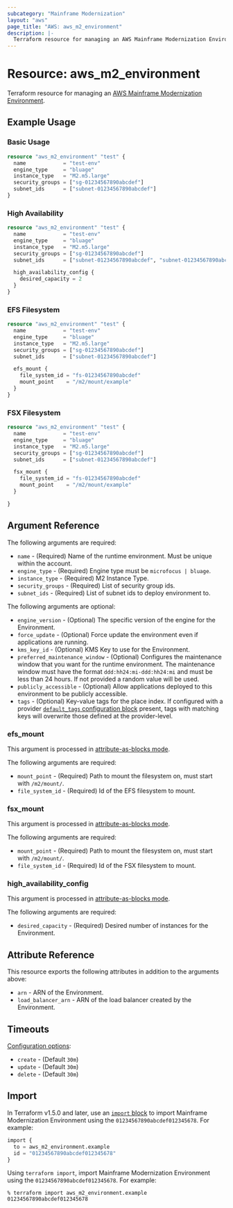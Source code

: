 ```yaml
---
subcategory: "Mainframe Modernization"
layout: "aws"
page_title: "AWS: aws_m2_environment"
description: |-
  Terraform resource for managing an AWS Mainframe Modernization Environment.
---
```

# Resource: aws_m2_environment

Terraform resource for managing an [AWS Mainframe Modernization Environment](https://docs.aws.amazon.com/m2/latest/userguide/environments-m2.html).

## Example Usage

### Basic Usage

```terraform
resource "aws_m2_environment" "test" {
  name            = "test-env"
  engine_type     = "bluage"
  instance_type   = "M2.m5.large"
  security_groups = ["sg-01234567890abcdef"]
  subnet_ids      = ["subnet-01234567890abcdef"]
}
```

### High Availability

```terraform
resource "aws_m2_environment" "test" {
  name            = "test-env"
  engine_type     = "bluage"
  instance_type   = "M2.m5.large"
  security_groups = ["sg-01234567890abcdef"]
  subnet_ids      = ["subnet-01234567890abcdef", "subnet-01234567890abcdea"]

  high_availability_config {
    desired_capacity = 2
  }
}
```

### EFS Filesystem

```terraform
resource "aws_m2_environment" "test" {
  name            = "test-env"
  engine_type     = "bluage"
  instance_type   = "M2.m5.large"
  security_groups = ["sg-01234567890abcdef"]
  subnet_ids      = ["subnet-01234567890abcdef"]

  efs_mount {
    file_system_id = "fs-01234567890abcdef"
    mount_point    = "/m2/mount/example"
  }
}
```

### FSX Filesystem

```terraform
resource "aws_m2_environment" "test" {
  name            = "test-env"
  engine_type     = "bluage"
  instance_type   = "M2.m5.large"
  security_groups = ["sg-01234567890abcdef"]
  subnet_ids      = ["subnet-01234567890abcdef"]

  fsx_mount {
    file_system_id = "fs-01234567890abcdef"
    mount_point    = "/m2/mount/example"
  }

}
```

## Argument Reference

The following arguments are required:

* `name` - (Required) Name of the runtime environment. Must be unique within the account.
* `engine_type` - (Required) Engine type must be `microfocus | bluage`.
* `instance_type` - (Required) M2 Instance Type.
* `security_groups` - (Required) List of security group ids.
* `subnet_ids` - (Required) List of subnet ids to deploy environment to.

The following arguments are optional:

* `engine_version` - (Optional) The specific version of the engine for the Environment.
* `force_update` - (Optional) Force update the environment even if applications are running.
* `kms_key_id` - (Optional) KMS Key to use for the Environment.
* `preferred_maintenance_window` - (Optional) Configures the maintenance window that you want for the runtime environment. The maintenance window must have the format `ddd:hh24:mi-ddd:hh24:mi` and must be less than 24 hours. If not provided a random value will be used.
* `publicly_accessible` - (Optional) Allow applications deployed to this environment to be publicly accessible.
* `tags` - (Optional) Key-value tags for the place index. If configured with a provider [`default_tags` configuration block](https://registry.terraform.io/providers/hashicorp/aws/latest/docs#default_tags-configuration-block) present, tags with matching keys will overwrite those defined at the provider-level.

### efs_mount

This argument is processed in [attribute-as-blocks mode](https://www.terraform.io/docs/configuration/attr-as-blocks.html).

The following arguments are required:

* `mount_point` - (Required) Path to mount the filesystem on, must start with `/m2/mount/`.
* `file_system_id` - (Required) Id of the EFS filesystem to mount.

### fsx_mount

This argument is processed in [attribute-as-blocks mode](https://www.terraform.io/docs/configuration/attr-as-blocks.html).

The following arguments are required:

* `mount_point` - (Required) Path to mount the filesystem on, must start with `/m2/mount/`.
* `file_system_id` - (Required) Id of the FSX filesystem to mount.

### high_availability_config

This argument is processed in [attribute-as-blocks mode](https://www.terraform.io/docs/configuration/attr-as-blocks.html).

The following arguments are required:

* `desired_capacity` - (Required) Desired number of instances for the Environment.

## Attribute Reference

This resource exports the following attributes in addition to the arguments above:

* `arn` - ARN of the Environment.
* `load_balancer_arn` - ARN of the load balancer created by the Environment.

## Timeouts

[Configuration options](https://developer.hashicorp.com/terraform/language/resources/syntax#operation-timeouts):

* `create` - (Default `30m`)
* `update` - (Default `30m`)
* `delete` - (Default `30m`)

## Import

In Terraform v1.5.0 and later, use an [`import` block](https://developer.hashicorp.com/terraform/language/import) to import Mainframe Modernization Environment using the `01234567890abcdef012345678`. For example:

```terraform
import {
  to = aws_m2_environment.example
  id = "01234567890abcdef012345678"
}
```

Using `terraform import`, import Mainframe Modernization Environment using the `01234567890abcdef012345678`. For example:

```console
% terraform import aws_m2_environment.example 01234567890abcdef012345678
```
